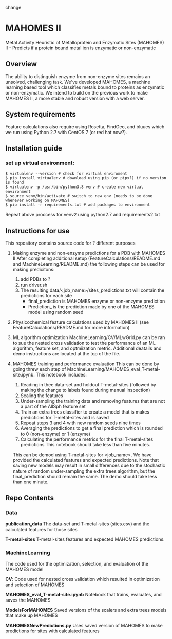 change
# MAHOMES II
Metal Activity Heuristic of Metalloprotein and Enzymatic Sites (MAHOMES) II - Predicts if a protein bound metal ion is enzymatic or non-enzymatic

## Overview
The ability to distinguish enzyme from non-enzyme sites remains an unsolved, challenging task. We've developed MAHOMES, a machine learning based tool which classifies metals bound to proteins as enzymatic or non-enzymatic. We intend to build on the previous work to make MAHOMES II, a more stable and robust version with a web server.

## System requirements
Feature calculations also require using Rosetta, FindGeo, and bluues which we run using Python 2.7 with CentOS 7 (or red hat now?).

## Installation guide
### set up virtual environment:
```
$ virtualenv --version # check for virtual enviroment
$ pip install virtualenv # download using pip (or pipx?) if no version is found
$ virtualenv -p /usr/bin/python3.8 venv # create new virtual environment
$ source venv/bin/activate # switch to new env (needs to be done whenever working on MAHOMES)
$ pip install -r requirements.txt # add packages to environment
```
Repeat above proccess for venv2 using python2.7 and requirements2.txt

## Instructions for use
This repository contains source code for ? different purposes

1. Making enzyme and non-enzyme predictions for a PDB with MAHOMES II
    After completing additional setup (FeatureCalculations/README.md and MachineLearning/README.md) the following steps can be used for making predicitons:
    1. add PDBs to ?
    2. run driver.sh
    3. The resulting data/<job_name>/sites_predictions.txt will contain the predictions for each site
        - final_prediction is MAHOMES enzyme or non-enzyme prediction
        - Prediction_<int> is the prediction made by one of the MAHOMES model using random seed <int>

2. Physicochemical feature calculations used by MAHOMES II (see FeatureCalculations/README.md for more information)

3. ML algorithm optimization
    MachineLearning/CV/MLwGrid.py can be ran to sue the nested cross validation to test the performance of an ML algorithm, feature set, and optmiization metric. Additional deatails and demo instructions are located at the top of the file.

4. MAHOMES training and performance evaluation
    This can be done by going threw each step of MachineLearning/MAHOMES_eval_T-metal-site.ipynb. This notebook includes:
    1. Reading in thee data-set and holdout T-metal-sites (followed by making the change to labels found during manual inspection)
    2. Scaling the features
    3. Under-sampling the training data and removing features that are not a part of the AllSph feature set
    4. Train an extra trees classifier to create a model that is makes predictions for T-metal-sites and is saved
    5. Repeat steps 3 and 4 with new random seeds nine times
    6. Averaging the predictions to get a final prediction which is rounded to 0 (non-enzyme) or 1 (enzyme)
    7. Calculating the performance metrics for the final T-metal-sites predictions
    This notebook should take less than five minutes.
    
    This can be demod using T-metal-sites for <job_name>. We have provided the calculated features and expected predictions. Note that saving new models may result in small differences due to the stochastic nature of random under-sampling the extra trees algorithm, but the final_prediction should remain the same. The demo should take less than one minute.


## Repo Contents

### Data

<b>publication_data</b> The data-set and T-metal-sites (sites.csv) and the calculated features for those sites

<b>T-metal-sites</b> T-metal-sites features and expected MAHOMES predictions.

### MachineLearning

The code used for the optimization, selection, and evaluation of the MAHOMES model

<b>CV</b>: Code used for nested cross validation which resulted in optimization and selection of MAHOMES

<b>MAHOMES_eval_T-metal-site.ipynb</b> Notebook that trains, evaluates, and saves the MAHOMES

<b>ModelsForMAHOMES</b> Saved versions of the scalers and extra trees models that make up MAHOMES

<b>MAHOMESNewPredictions.py</b> Uses saved version of MAHOMES to make predictions for sites with calculated features 
